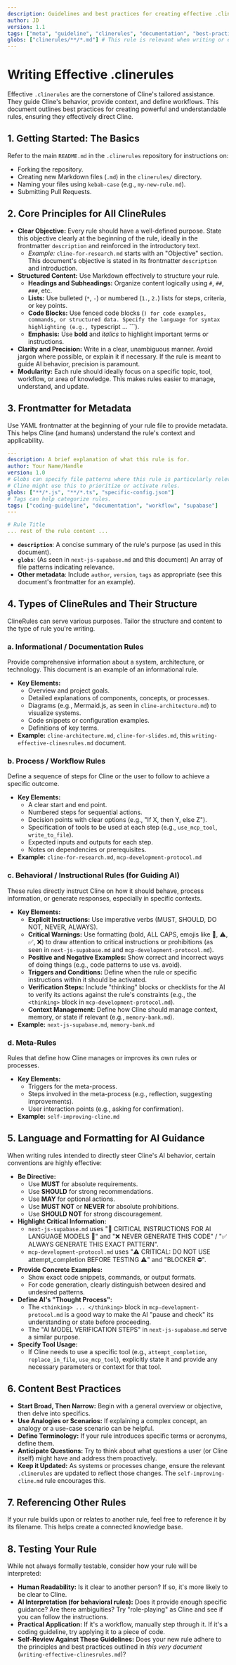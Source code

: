 ```yaml
---
description: Guidelines and best practices for creating effective .clinerules to guide Cline's behavior, knowledge, and workflows.
author: JD
version: 1.1
tags: ["meta", "guideline", "clinerules", "documentation", "best-practices"]
globs: ["clinerules/**/*.md"] # This rule is relevant when writing or editing any .clinerule
---
```


# Writing Effective .clinerules

Effective `.clinerules` are the cornerstone of Cline's tailored assistance. They guide Cline's behavior, provide context, and define workflows. This document outlines best practices for creating powerful and understandable rules, ensuring they effectively direct Cline.

## 1. Getting Started: The Basics

Refer to the main `README.md` in the `.clinerules` repository for instructions on:
* Forking the repository.
* Creating new Markdown files (`.md`) in the `clinerules/` directory.
* Naming your files using `kebab-case` (e.g., `my-new-rule.md`).
* Submitting Pull Requests.

## 2. Core Principles for All ClineRules

* **Clear Objective:** Every rule should have a well-defined purpose. State this objective clearly at the beginning of the rule, ideally in the frontmatter `description` and reinforced in the introductory text.
    * *Example:* `cline-for-research.md` starts with an "Objective" section. This document's objective is stated in its frontmatter `description` and introduction.
* **Structured Content:** Use Markdown effectively to structure your rule.
    * **Headings and Subheadings:** Organize content logically using `#`, `##`, `###`, etc.
    * **Lists:** Use bulleted (`*`, `-`) or numbered (`1.`, `2.`) lists for steps, criteria, or key points.
    * **Code Blocks:** Use fenced code blocks (```) for code examples, commands, or structured data. Specify the language for syntax highlighting (e.g., ```typescript ... ```).
    * **Emphasis:** Use **bold** and *italics* to highlight important terms or instructions.
* **Clarity and Precision:** Write in a clear, unambiguous manner. Avoid jargon where possible, or explain it if necessary. If the rule is meant to guide AI behavior, precision is paramount.
* **Modularity:** Each rule should ideally focus on a specific topic, tool, workflow, or area of knowledge. This makes rules easier to manage, understand, and update.

## 3. Frontmatter for Metadata

Use YAML frontmatter at the beginning of your rule file to provide metadata. This helps Cline (and humans) understand the rule's context and applicability.

```yaml
---
description: A brief explanation of what this rule is for.
author: Your Name/Handle
version: 1.0
# Globs can specify file patterns where this rule is particularly relevant.
# Cline might use this to prioritize or activate rules.
globs: ["**/*.js", "**/*.ts", "specific-config.json"]
# Tags can help categorize rules.
tags: ["coding-guideline", "documentation", "workflow", "supabase"]
---

# Rule Title
... rest of the rule content ...
```

* **`description`**: A concise summary of the rule's purpose (as used in this document).
* **`globs`**: (As seen in `next-js-supabase.md` and this document) An array of file patterns indicating relevance.
* **Other metadata**: Include `author`, `version`, `tags` as appropriate (see this document's frontmatter for an example).

## 4. Types of ClineRules and Their Structure

ClineRules can serve various purposes. Tailor the structure and content to the type of rule you're writing.

### a. Informational / Documentation Rules
Provide comprehensive information about a system, architecture, or technology. This document is an example of an informational rule.
* **Key Elements:**
    * Overview and project goals.
    * Detailed explanations of components, concepts, or processes.
    * Diagrams (e.g., Mermaid.js, as seen in `cline-architecture.md`) to visualize systems.
    * Code snippets or configuration examples.
    * Definitions of key terms.
* **Example:** `cline-architecture.md`, `cline-for-slides.md`, this `writing-effective-clinesrules.md` document.

### b. Process / Workflow Rules
Define a sequence of steps for Cline or the user to follow to achieve a specific outcome.
* **Key Elements:**
    * A clear start and end point.
    * Numbered steps for sequential actions.
    * Decision points with clear options (e.g., "If X, then Y, else Z").
    * Specification of tools to be used at each step (e.g., `use_mcp_tool`, `write_to_file`).
    * Expected inputs and outputs for each step.
    * Notes on dependencies or prerequisites.
* **Example:** `cline-for-research.md`, `mcp-development-protocol.md`

### c. Behavioral / Instructional Rules (for Guiding AI)
These rules directly instruct Cline on how it should behave, process information, or generate responses, especially in specific contexts.
* **Key Elements:**
    * **Explicit Instructions:** Use imperative verbs (MUST, SHOULD, DO NOT, NEVER, ALWAYS).
    * **Critical Warnings:** Use formatting (bold, ALL CAPS, emojis like 🚨, ⚠️, ✅, ❌) to draw attention to critical instructions or prohibitions (as seen in `next-js-supabase.md` and `mcp-development-protocol.md`).
    * **Positive and Negative Examples:** Show correct and incorrect ways of doing things (e.g., code patterns to use vs. avoid).
    * **Triggers and Conditions:** Define when the rule or specific instructions within it should be activated.
    * **Verification Steps:** Include "thinking" blocks or checklists for the AI to verify its actions against the rule's constraints (e.g., the `<thinking>` block in `mcp-development-protocol.md`).
    * **Context Management:** Define how Cline should manage context, memory, or state if relevant (e.g., `memory-bank.md`).
* **Example:** `next-js-supabase.md`, `memory-bank.md`

### d. Meta-Rules
Rules that define how Cline manages or improves its own rules or processes.
* **Key Elements:**
    * Triggers for the meta-process.
    * Steps involved in the meta-process (e.g., reflection, suggesting improvements).
    * User interaction points (e.g., asking for confirmation).
* **Example:** `self-improving-cline.md`

## 5. Language and Formatting for AI Guidance

When writing rules intended to directly steer Cline's AI behavior, certain conventions are highly effective:

* **Be Directive:**
    * Use **MUST** for absolute requirements.
    * Use **SHOULD** for strong recommendations.
    * Use **MAY** for optional actions.
    * Use **MUST NOT** or **NEVER** for absolute prohibitions.
    * Use **SHOULD NOT** for strong discouragement.
* **Highlight Critical Information:**
    * `next-js-supabase.md` uses "🚨 CRITICAL INSTRUCTIONS FOR AI LANGUAGE MODELS 🚨" and "❌ NEVER GENERATE THIS CODE" / "✅ ALWAYS GENERATE THIS EXACT PATTERN".
    * `mcp-development-protocol.md` uses "⚠️ CRITICAL: DO NOT USE attempt_completion BEFORE TESTING ⚠️" and "BLOCKER ⛔️".
* **Provide Concrete Examples:**
    * Show exact code snippets, commands, or output formats.
    * For code generation, clearly distinguish between desired and undesired patterns.
* **Define AI's "Thought Process":**
    * The `<thinking> ... </thinking>` block in `mcp-development-protocol.md` is a good way to make the AI "pause and check" its understanding or state before proceeding.
    * The "AI MODEL VERIFICATION STEPS" in `next-js-supabase.md` serve a similar purpose.
* **Specify Tool Usage:**
    * If Cline needs to use a specific tool (e.g., `attempt_completion`, `replace_in_file`, `use_mcp_tool`), explicitly state it and provide any necessary parameters or context for that tool.

## 6. Content Best Practices

* **Start Broad, Then Narrow:** Begin with a general overview or objective, then delve into specifics.
* **Use Analogies or Scenarios:** If explaining a complex concept, an analogy or a use-case scenario can be helpful.
* **Define Terminology:** If your rule introduces specific terms or acronyms, define them.
* **Anticipate Questions:** Try to think about what questions a user (or Cline itself) might have and address them proactively.
* **Keep it Updated:** As systems or processes change, ensure the relevant `.clinerules` are updated to reflect those changes. The `self-improving-cline.md` rule encourages this.

## 7. Referencing Other Rules

If your rule builds upon or relates to another rule, feel free to reference it by its filename. This helps create a connected knowledge base.

## 8. Testing Your Rule

While not always formally testable, consider how your rule will be interpreted:
* **Human Readability:** Is it clear to another person? If so, it's more likely to be clear to Cline.
* **AI Interpretation (for behavioral rules):** Does it provide enough specific guidance? Are there ambiguities? Try "role-playing" as Cline and see if you can follow the instructions.
* **Practical Application:** If it's a workflow, manually step through it. If it's a coding guideline, try applying it to a piece of code.
* **Self-Review Against These Guidelines:** Does your new rule adhere to the principles and best practices outlined in *this very document* (`writing-effective-clinesrules.md`)?

